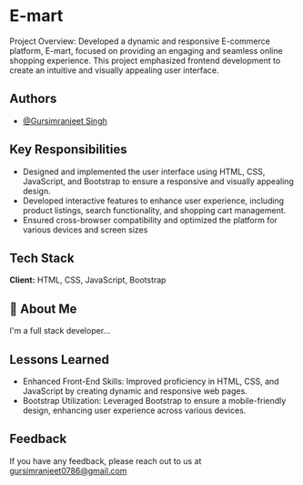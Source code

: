 # E-mart

Project Overview: Developed a dynamic and responsive E-commerce platform, E-mart, focused on providing an engaging and seamless online shopping experience. This project emphasized frontend development to create an intuitive and visually appealing user interface.

## Authors

- [@Gursimranjeet Singh](https://www.github.com/Gursimran-chouhan88)

## Key Responsibilities

- Designed and implemented the user interface using HTML, CSS, JavaScript, and Bootstrap to ensure a responsive and visually appealing design.
- Developed interactive features to enhance user experience, including product listings, search functionality, and shopping cart management.
- Ensured cross-browser compatibility and optimized the platform for various devices and screen sizes

## Tech Stack

**Client:** HTML, CSS, JavaScript, Bootstrap

## 🚀 About Me

I'm a full stack developer...

## Lessons Learned

- Enhanced Front-End Skills: Improved proficiency in HTML, CSS, and JavaScript by creating dynamic and responsive web pages.
- Bootstrap Utilization: Leveraged Bootstrap to ensure a mobile-friendly design, enhancing user experience across various devices.

## Feedback

If you have any feedback, please reach out to us at gursimranjeet0786@gmail.com
